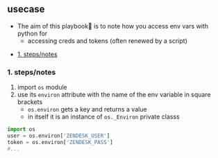 ## usecase
* The aim of this playbook🏁 is to note how you access env vars with python for
    - accessing creds and tokens (often renewed by a script)

<!-- TOC -->

- [1. steps/notes](#1-stepsnotes)

<!-- /TOC -->

### 1. steps/notes
1. import `os` module
2. use its `environ` attribute with the name of the env variable in square brackets
    - `os.environ` gets a key and returns a value
    - in itself it is an instance of `os._Environ` private classs

```python
import os
user = os.environ['ZENDESK_USER']
token = os.environ['ZENDESK_PASS']
#...
``` 
